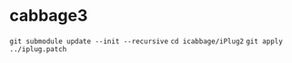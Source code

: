 # cabbage3

`git submodule update --init --recursive`
`cd icabbage/iPlug2`
`git apply ../iplug.patch`